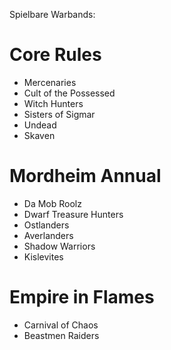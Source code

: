 Spielbare Warbands:

# Core Rules
 - Mercenaries
 - Cult of the Possessed
 - Witch Hunters
 - Sisters of Sigmar
 - Undead
 - Skaven

# Mordheim Annual
 - Da Mob Roolz
 - Dwarf Treasure Hunters
 - Ostlanders
 - Averlanders
 - Shadow Warriors
 - Kislevites

# Empire in Flames
 - Carnival of Chaos
 - Beastmen Raiders
